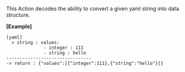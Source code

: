 This Action decodes the ability to convert a given yaml string into data structure.
<br/>

**[Example]**
```
[yaml]
  > string : values:
              - integer : 111
              - string : hello
--------------------------------
-> return : {"values":[{"integer":111},{"string":"hello"}]}
```
